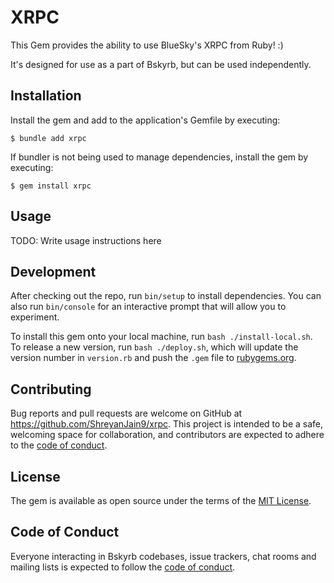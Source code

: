 # XRPC

This Gem provides the ability to use BlueSky's XRPC from Ruby! :) 

It's designed for use as a part of Bskyrb, but can be used independently. 

## Installation

Install the gem and add to the application's Gemfile by executing:

    $ bundle add xrpc

If bundler is not being used to manage dependencies, install the gem by executing:

    $ gem install xrpc

## Usage

TODO: Write usage instructions here

## Development

After checking out the repo, run `bin/setup` to install dependencies. You can also run `bin/console` for an interactive prompt that will allow you to experiment.

To install this gem onto your local machine, run `bash ./install-local.sh`. To release a new version, run `bash ./deploy.sh`, which will update the version number in `version.rb` and push the `.gem` file to [rubygems.org](https://rubygems.org).

## Contributing

Bug reports and pull requests are welcome on GitHub at https://github.com/ShreyanJain9/xrpc. This project is intended to be a safe, welcoming space for collaboration, and contributors are expected to adhere to the [code of conduct](https://github.com/ShreyanJain9/xrpc/blob/master/CODE_OF_CONDUCT.md).

## License

The gem is available as open source under the terms of the [MIT License](https://opensource.org/licenses/MIT).

## Code of Conduct

Everyone interacting in Bskyrb codebases, issue trackers, chat rooms and mailing lists is expected to follow the [code of conduct](https://github.com/ShreyanJain9/xrpc/blob/master/CODE_OF_CONDUCT.md).
